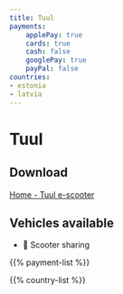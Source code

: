```yaml
---
title: Tuul
payments:
    applePay: true
    cards: true
    cash: false
    googlePay: true
    payPal: false
countries:
- estonia
- latvia
---
```


# Tuul

## Download
[Home - Tuul e-scooter](https://tuul.xyz/en/)

## Vehicles available
- 🛴 Scooter sharing

{{% payment-list %}}

{{% country-list %}}
